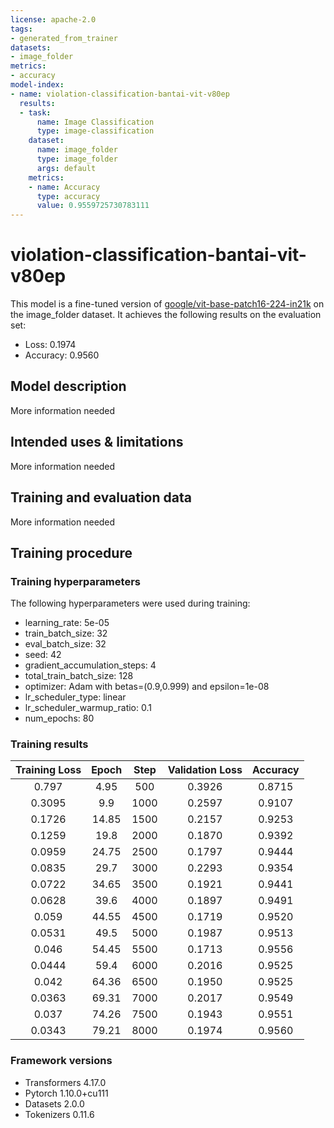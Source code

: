 ```yaml
---
license: apache-2.0
tags:
- generated_from_trainer
datasets:
- image_folder
metrics:
- accuracy
model-index:
- name: violation-classification-bantai-vit-v80ep
  results:
  - task:
      name: Image Classification
      type: image-classification
    dataset:
      name: image_folder
      type: image_folder
      args: default
    metrics:
    - name: Accuracy
      type: accuracy
      value: 0.9559725730783111
---
```


<!-- This model card has been generated automatically according to the information the Trainer had access to. You
should probably proofread and complete it, then remove this comment. -->

# violation-classification-bantai-vit-v80ep

This model is a fine-tuned version of [google/vit-base-patch16-224-in21k](https://huggingface.co/google/vit-base-patch16-224-in21k) on the image_folder dataset.
It achieves the following results on the evaluation set:
- Loss: 0.1974
- Accuracy: 0.9560

## Model description

More information needed

## Intended uses & limitations

More information needed

## Training and evaluation data

More information needed

## Training procedure

### Training hyperparameters

The following hyperparameters were used during training:
- learning_rate: 5e-05
- train_batch_size: 32
- eval_batch_size: 32
- seed: 42
- gradient_accumulation_steps: 4
- total_train_batch_size: 128
- optimizer: Adam with betas=(0.9,0.999) and epsilon=1e-08
- lr_scheduler_type: linear
- lr_scheduler_warmup_ratio: 0.1
- num_epochs: 80

### Training results

| Training Loss | Epoch | Step | Validation Loss | Accuracy |
|:-------------:|:-----:|:----:|:---------------:|:--------:|
| 0.797         | 4.95  | 500  | 0.3926          | 0.8715   |
| 0.3095        | 9.9   | 1000 | 0.2597          | 0.9107   |
| 0.1726        | 14.85 | 1500 | 0.2157          | 0.9253   |
| 0.1259        | 19.8  | 2000 | 0.1870          | 0.9392   |
| 0.0959        | 24.75 | 2500 | 0.1797          | 0.9444   |
| 0.0835        | 29.7  | 3000 | 0.2293          | 0.9354   |
| 0.0722        | 34.65 | 3500 | 0.1921          | 0.9441   |
| 0.0628        | 39.6  | 4000 | 0.1897          | 0.9491   |
| 0.059         | 44.55 | 4500 | 0.1719          | 0.9520   |
| 0.0531        | 49.5  | 5000 | 0.1987          | 0.9513   |
| 0.046         | 54.45 | 5500 | 0.1713          | 0.9556   |
| 0.0444        | 59.4  | 6000 | 0.2016          | 0.9525   |
| 0.042         | 64.36 | 6500 | 0.1950          | 0.9525   |
| 0.0363        | 69.31 | 7000 | 0.2017          | 0.9549   |
| 0.037         | 74.26 | 7500 | 0.1943          | 0.9551   |
| 0.0343        | 79.21 | 8000 | 0.1974          | 0.9560   |


### Framework versions

- Transformers 4.17.0
- Pytorch 1.10.0+cu111
- Datasets 2.0.0
- Tokenizers 0.11.6
